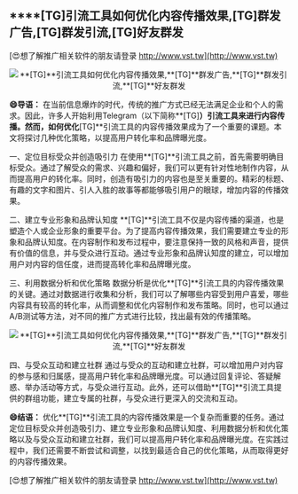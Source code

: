 ## ****[TG]**引流工具如何优化内容传播效果,**[TG]**群发广告,**[TG]**群发引流,**[TG]**好友群发**

[😍想了解推广相关软件的朋友请登录 http://www.vst.tw](http://www.vst.tw)

 <center><img src="https://vst.tw/MP4/tuiguang/png/5.png" alt="**[TG]**引流工具如何优化内容传播效果,**[TG]**群发广告,**[TG]**群发引流,**[TG]**好友群发"></center>

**😄导语：**
在当前信息爆炸的时代，传统的推广方式已经无法满足企业和个人的需求。因此，许多人开始利用Telegram（以下简称**[TG]**）引流工具来进行内容传播。然而，如何优化**[TG]**引流工具的内容传播效果成为了一个重要的课题。本文将探讨几种优化策略，以提高用户转化率和品牌曝光度。

一、定位目标受众并创造吸引力
在使用**[TG]**引流工具之前，首先需要明确目标受众。通过了解受众的需求、兴趣和偏好，我们可以更有针对性地制作内容，从而提高用户的转化率。同时，创造有吸引力的内容也是至关重要的。精彩的标题、有趣的文字和图片、引人入胜的故事等都能够吸引用户的眼球，增加内容的传播效果。

二、建立专业形象和品牌认知度
**[TG]**引流工具不仅是内容传播的渠道，也是塑造个人或企业形象的重要平台。为了提高内容传播效果，我们需要建立专业的形象和品牌认知度。在内容制作和发布过程中，要注意保持一致的风格和声音，提供有价值的信息，并与受众进行互动。通过专业形象和品牌认知度的建立，可以增加用户对内容的信任度，进而提高转化率和品牌曝光度。

三、利用数据分析和优化策略
数据分析是优化**[TG]**引流工具的内容传播效果的关键。通过对数据进行收集和分析，我们可以了解哪些内容受到用户喜爱，哪些内容具有较高的转化率，从而调整和优化内容制作和发布策略。同时，也可以通过A/B测试等方法，对不同的推广方式进行比较，找出最有效的传播策略。

 <center><img src="https://vst.tw/MP4/tuiguang/png/2.png" alt="**[TG]**引流工具如何优化内容传播效果,**[TG]**群发广告,**[TG]**群发引流,**[TG]**好友群发"></center>

四、与受众互动和建立社群
通过与受众的互动和建立社群，可以增加用户对内容的参与感和归属感，提高用户转化率和品牌曝光度。可以通过回复评论、答疑解惑、举办活动等方式，与受众进行互动。此外，还可以借助**[TG]**引流工具提供的群组功能，建立专属的社群，与受众进行更深入的交流和互动。

**😄结语：**
优化**[TG]**引流工具的内容传播效果是一个复杂而重要的任务。通过定位目标受众并创造吸引力、建立专业形象和品牌认知度、利用数据分析和优化策略以及与受众互动和建立社群，我们可以提高用户转化率和品牌曝光度。在实践过程中，我们还需要不断尝试和调整，以找到最适合自己的优化策略，从而取得更好的内容传播效果。

[😍想了解推广相关软件的朋友请登录 http://www.vst.tw](http://www.vst.tw)



